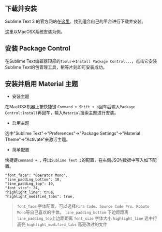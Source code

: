 ## 下载并安装

Sublime Text 3 的官方网站在[这里](https://www.sublimetext.com)，找到适合自己的平台进行下载并安装。

这里以MacOSX系统安装为例。


## 安装 Package Control

在Sublime Text编辑器顶部的`Tools`->`Install Package Control...`，点击它安装Sublime Text的包管理工具，稍等片刻即可安装成功。


## 安装并启用 Material 主题

* 安装主题

在MacOSX机器上按快捷键 `Command + Shift + p`回车后输入`Package Control:Install`再回车，输入`Material`搜索主题进行安装。

* 启用主题

选中"Sublime Text"->"Preferences"->"Package Settings"->"Material Theme"->"Activate"来激活主题。

* 简单配置

快捷键`command + ,` 呼出`Sublime Text 3`的配置，在右侧JSON数据中写入如下配置。

```
"font_face": "Operator Mono",
"line_padding_bottom": 10,
"line_padding_top": 10,
"font_size": 24,
"highlight_line": true,
"highlight_modified_tabs": true,
```

> `font_face` 字体配置，可以选择`Fira Code`、`Source Code Pro`、`Roboto Mono`等自己喜欢的字体。
> `line_padding_bottom` 下边距距离
> `line_padding_top`上边距距离
> `font_size` 字体大小
> `highlight_line` 选中行高亮
> `highlight_modified_tabs` 高亮改过的文件